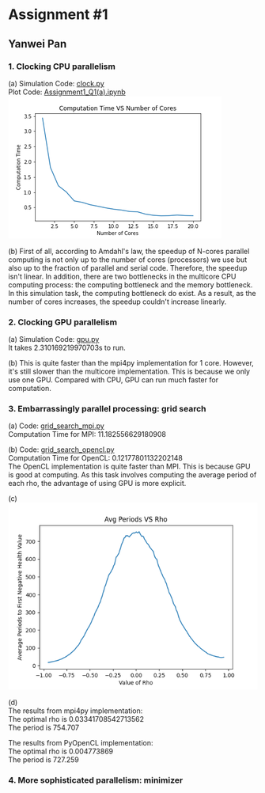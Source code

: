 # Assignment #1



## Yanwei Pan



### 1. Clocking CPU parallelism

(a)  Simulation Code: [clock.py](https://github.com/Panyw97/LargeScaleComputing_S20/blob/master/Assignment%201/clock.py)  
  Plot Code: [Assignment1_Q1(a).ipynb](https://colab.research.google.com/github/jonclindaniel/LargeScaleComputing_S20/blob/master/Labs/Lab%202%20PyOpenCL/Lab_2_PyOpenCL_Random_Walk_Tutorial.ipynb#scrollTo=lzORBsZvrhVt)
  ![plot](https://github.com/Panyw97/LargeScaleComputing_S20/blob/master/Assignment%201/health_simulation_mpi.png)

(b) First of all, according to Amdahl's law, the speedup of N-cores parallel computing is not only up to the number of cores (processors) we use but also up to the fraction of parallel and serial code. Therefore, the speedup isn't linear. In addition, there are two bottlenecks in the multicore CPU computing process: the computing bottleneck and the memory bottleneck. In this simulation task, the computing bottleneck do exist. As a result, as the number of cores increases, the speedup couldn't increase linearly.  

### 2. Clocking GPU parallelism

(a) Simulation Code: [gpu.py](https://github.com/Panyw97/LargeScaleComputing_S20/blob/master/Assignment%201/gpu.py)  
It takes 2.310169219970703s to run.

(b) This is quite faster than the mpi4py implementation for 1 core. However, it's still slower than the multicore implementation. This is because we only use one GPU. Compared with CPU, GPU can run much faster for computation.

### 3. Embarrassingly parallel processing: grid search

(a) Code: [grid_search_mpi.py](https://github.com/Panyw97/LargeScaleComputing_S20/blob/master/Assignment%201/grid_search_mpi.py)  
Computation Time for MPI: 11.182556629180908 

(b) Code: [grid_search_opencl.py](https://github.com/Panyw97/LargeScaleComputing_S20/blob/master/Assignment%201/grid_search_opencl.py)  
Computation Time for OpenCL: 0.12177801132202148  
The OpenCL implementation is quite faster than MPI. This is because GPU is good at computing. As this task involves computing the average period of each rho, the advantage of using GPU is more explicit.

(c) ![plot](https://github.com/Panyw97/LargeScaleComputing_S20/blob/master/Assignment%201/Avg%20Periods%20VS%20Rho.png)

(d)    
The results from mpi4py implementation:  
    The optimal rho is 0.03341708542713562  
    The period is 754.707  
  
The results from PyOpenCL implementation:  
    The optimal rho is 0.004773869  
    The period is 727.259  

### 4. More sophisticated parallelism: minimizer





